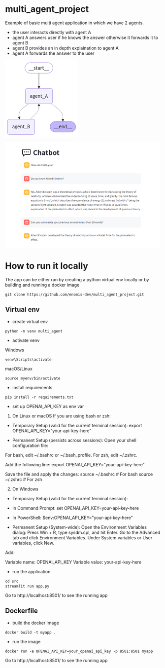# multi_agent_project
Example of basic multi agent application in which we have 2 agents.

- the user interacts directly with agent A
- agent A answers user if he knows the answer otherwise it forwards it to agent B
- agent B provides an in depth explaination to agent A
- agent A forwards the answer to the user

![Multi agent application flow](images/flow_diagram.png)


![Application example with demonstrated persistence](images/persistence.PNG)

# How to run it locally

The app can be either ran by creating a python virtual env locally or by building and running a docker image

```
git clone https://github.com/enomis-dev/multi_agent_project.git
```

## Virtual env

- create virtual env

```
python -m venv multi_agent
```

- activate venv

Windows
```
venv\Scripts\activate
```

macOS/Linux
```
source myenv/bin/activate
```

- install requirements
```
pip install -r requirements.txt
```

- set up OPENAI_API_KEY as env var

1. On Linux or macOS
If you are using bash or zsh:

- Temporary Setup (valid for the current terminal session):
export OPENAI_API_KEY="your-api-key-here"

- Permanent Setup (persists across sessions):
Open your shell configuration file:

For bash, edit ~/.bashrc or ~/.bash_profile.
For zsh, edit ~/.zshrc.

Add the following line:
export OPENAI_API_KEY="your-api-key-here"

Save the file and apply the changes:
source ~/.bashrc  # For bash
source ~/.zshrc   # For zsh


2. On Windows

- Temporary Setup (valid for the current terminal session):

- In Command Prompt:
set OPENAI_API_KEY=your-api-key-here

- In PowerShell:
$env:OPENAI_API_KEY="your-api-key-here"

- Permanent Setup (System-wide):
Open the Environment Variables dialog:
Press Win + R, type sysdm.cpl, and hit Enter.
Go to the Advanced tab and click Environment Variables.
Under System variables or User variables, click New.

Add:

Variable name: OPENAI_API_KEY
Variable value: your-api-key-here


- run the application

```
cd src
streamlit run app.py
```

Go to http://localhost:8501/ to see the running app


## Dockerfile

- build the docker image
```
docker build -t myapp .
```

- run the image
```
docker run -e OPENAI_API_KEY=your_openai_api_key -p 8501:8501 myapp
```
Go to http://localhost:8501/ to see the running app
